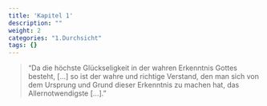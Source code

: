 ```yaml
---
title: 'Kapitel 1'
description: ""
weight: 2
categories: "1.Durchsicht"
tags: {}
---
```



> “Da die höchste Glückseligkeit in der wahren Erkenntnis
> Gottes besteht, [...] so ist der wahre und richtige
> Verstand, den man sich von dem Ursprung und Grund dieser
> Erkenntnis zu machen hat, das Allernotwendigste [...].”
